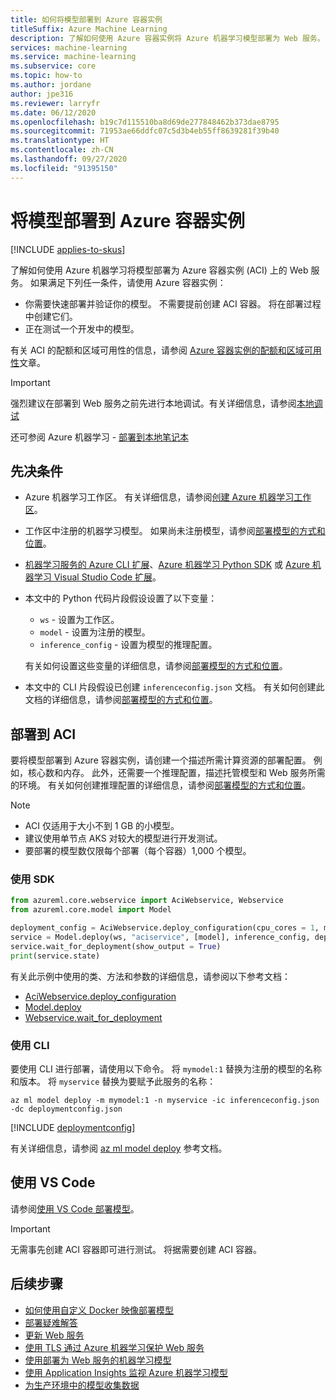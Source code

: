 ```yaml
---
title: 如何将模型部署到 Azure 容器实例
titleSuffix: Azure Machine Learning
description: 了解如何使用 Azure 容器实例将 Azure 机器学习模型部署为 Web 服务。
services: machine-learning
ms.service: machine-learning
ms.subservice: core
ms.topic: how-to
ms.author: jordane
author: jpe316
ms.reviewer: larryfr
ms.date: 06/12/2020
ms.openlocfilehash: b19c7d115510ba8d69de277848462b373dae8795
ms.sourcegitcommit: 71953ae66ddfc07c5d3b4eb55ff8639281f39b40
ms.translationtype: HT
ms.contentlocale: zh-CN
ms.lasthandoff: 09/27/2020
ms.locfileid: "91395150"
---
```

# <a name="deploy-a-model-to-azure-container-instances"></a>将模型部署到 Azure 容器实例
[!INCLUDE [applies-to-skus](../../includes/aml-applies-to-basic-enterprise-sku.md)]

了解如何使用 Azure 机器学习将模型部署为 Azure 容器实例 (ACI) 上的 Web 服务。 如果满足下列任一条件，请使用 Azure 容器实例：

- 你需要快速部署并验证你的模型。 不需要提前创建 ACI 容器。 将在部署过程中创建它们。
- 正在测试一个开发中的模型。 

有关 ACI 的配额和区域可用性的信息，请参阅 [Azure 容器实例的配额和区域可用性](https://docs.microsoft.com/azure/container-instances/container-instances-quotas)文章。

> [!IMPORTANT]
> 强烈建议在部署到 Web 服务之前先进行本地调试。有关详细信息，请参阅[本地调试](/machine-learning/how-to-troubleshoot-deployment#debug-locally)
>
> 还可参阅 Azure 机器学习 - [部署到本地笔记本](https://github.com/Azure/MachineLearningNotebooks/tree/master/how-to-use-azureml/deployment/deploy-to-local)

## <a name="prerequisites"></a>先决条件

- Azure 机器学习工作区。 有关详细信息，请参阅[创建 Azure 机器学习工作区](how-to-manage-workspace.md)。

- 工作区中注册的机器学习模型。 如果尚未注册模型，请参阅[部署模型的方式和位置](how-to-deploy-and-where.md)。

- [机器学习服务的 Azure CLI 扩展](reference-azure-machine-learning-cli.md)、[Azure 机器学习 Python SDK](https://docs.microsoft.com/python/api/overview/azure/ml/intro?view=azure-ml-py&preserve-view=true) 或 [Azure 机器学习 Visual Studio Code 扩展](tutorial-setup-vscode-extension.md)。

- 本文中的 Python 代码片段假设设置了以下变量：

    * `ws` - 设置为工作区。
    * `model` - 设置为注册的模型。
    * `inference_config` - 设置为模型的推理配置。

    有关如何设置这些变量的详细信息，请参阅[部署模型的方式和位置](how-to-deploy-and-where.md)。

- 本文中的 CLI 片段假设已创建 `inferenceconfig.json` 文档。 有关如何创建此文档的详细信息，请参阅[部署模型的方式和位置](how-to-deploy-and-where.md)。

## <a name="deploy-to-aci"></a>部署到 ACI

要将模型部署到 Azure 容器实例，请创建一个描述所需计算资源的部署配置。 例如，核心数和内存。 此外，还需要一个推理配置，描述托管模型和 Web 服务所需的环境。 有关如何创建推理配置的详细信息，请参阅[部署模型的方式和位置](how-to-deploy-and-where.md)。

> [!NOTE]
> * ACI 仅适用于大小不到 1 GB 的小模型。 
> * 建议使用单节点 AKS 对较大的模型进行开发测试。
> * 要部署的模型数仅限每个部署（每个容器）1,000 个模型。 

### <a name="using-the-sdk"></a>使用 SDK

```python
from azureml.core.webservice import AciWebservice, Webservice
from azureml.core.model import Model

deployment_config = AciWebservice.deploy_configuration(cpu_cores = 1, memory_gb = 1)
service = Model.deploy(ws, "aciservice", [model], inference_config, deployment_config)
service.wait_for_deployment(show_output = True)
print(service.state)
```

有关此示例中使用的类、方法和参数的详细信息，请参阅以下参考文档：

* [AciWebservice.deploy_configuration](https://docs.microsoft.com/python/api/azureml-core/azureml.core.webservice.aciwebservice?view=azure-ml-py#&preserve-view=truedeploy-configuration-cpu-cores-none--memory-gb-none--tags-none--properties-none--description-none--location-none--auth-enabled-none--ssl-enabled-none--enable-app-insights-none--ssl-cert-pem-file-none--ssl-key-pem-file-none--ssl-cname-none--dns-name-label-none--primary-key-none--secondary-key-none--collect-model-data-none--cmk-vault-base-url-none--cmk-key-name-none--cmk-key-version-none-)
* [Model.deploy](https://docs.microsoft.com/python/api/azureml-core/azureml.core.model.model?view=azure-ml-py#&preserve-view=truedeploy-workspace--name--models--inference-config-none--deployment-config-none--deployment-target-none--overwrite-false-)
* [Webservice.wait_for_deployment](https://docs.microsoft.com/python/api/azureml-core/azureml.core.webservice%28class%29?view=azure-ml-py#&preserve-view=truewait-for-deployment-show-output-false-)

### <a name="using-the-cli"></a>使用 CLI

要使用 CLI 进行部署，请使用以下命令。 将 `mymodel:1` 替换为注册的模型的名称和版本。 将 `myservice` 替换为要赋予此服务的名称：

```azurecli
az ml model deploy -m mymodel:1 -n myservice -ic inferenceconfig.json -dc deploymentconfig.json
```

[!INCLUDE [deploymentconfig](../../includes/machine-learning-service-aci-deploy-config.md)]

有关详细信息，请参阅 [az ml model deploy](https://docs.microsoft.com/cli/azure/ext/azure-cli-ml/ml/model?view=azure-cli-latest#ext-azure-cli-ml-az-ml-model-deploy) 参考文档。 

## <a name="using-vs-code"></a>使用 VS Code

请参阅[使用 VS Code 部署模型](tutorial-train-deploy-image-classification-model-vscode.md#deploy-the-model)。

> [!IMPORTANT]
> 无需事先创建 ACI 容器即可进行测试。 将据需要创建 ACI 容器。


## <a name="next-steps"></a>后续步骤

* [如何使用自定义 Docker 映像部署模型](how-to-deploy-custom-docker-image.md)
* [部署疑难解答](how-to-troubleshoot-deployment.md)
* [更新 Web 服务](how-to-deploy-update-web-service.md)
* [使用 TLS 通过 Azure 机器学习保护 Web 服务](how-to-secure-web-service.md)
* [使用部署为 Web 服务的机器学习模型](how-to-consume-web-service.md)
* [使用 Application Insights 监视 Azure 机器学习模型](how-to-enable-app-insights.md)
* [为生产环境中的模型收集数据](how-to-enable-data-collection.md)
